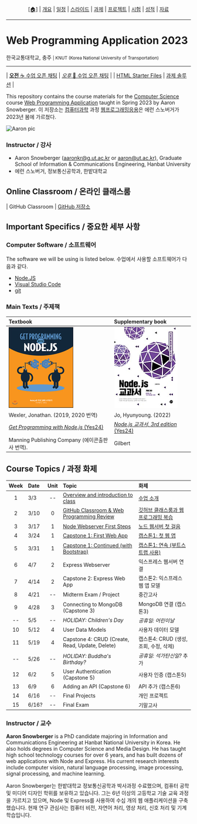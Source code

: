 <p id="menu" align="center">
  <a href="https://ut-nodejs.github.io" title="Home"><u>[🏠]</u></a> |
  <a href="/about.html" title="About">개요</a> |
  <a href="/schedule.html" title="Schedule">일정</a> |
  <a href="/slides.html" title="Slides">스라이드</a> |
  <a href="/assignments.html" title="Assignments">과제</a> |
  <a href="/project.html" title="Project">프로젝트</a> |
  <a href="/tests.html" title="Tests">시험</a> |
  <a href="/grading.html" title="Grading">성적</a> |
  <a href="/resources.html" title="Resources">자료</a>
  <!-- <a href="https://pollev.com/aarons007" title="PollEverywhere">설문↗️</a> -->
</p>

---

# Web Programming Application 2023

<p>한국교통대학교, 충주<small> | KNUT (Korea National University of Transportation)</small></p>

---

| [**오전** ☕ 수업 오픈 채팅](https://open.kakao.com/o/gJjKj58e) | [_오후_ 🍔 수업 오픈 채팅](https://open.kakao.com/o/gUYQUlaf) |
| [HTML Starter Files](https://github.com/ut-nodejs/html-starter-files) | [과제 솔루션](https://github.com/ut-nodejs/assignment-solutions) |

This repository contains the course materials for the [Computer Science](https://www.ut.ac.kr/ceit/sub02_00.do) course [Web Programming Application](https://ut-nodejs.github.io) taught in Spring 2023 by Aaron Snowberger. 이 저장소는 [컴퓨터과학](https://www.ut.ac.kr/ceit/sub02_00.do) 과정 [웹프로그래밍응용](https://ut-nodejs.github.io)은 에런 스노버거가 2023년 봄에 가르쳤다.

![Aaron pic](https://avatars.githubusercontent.com/u/6644259?s=200&v=4)

### Instructor / 강사

- Aaron Snowberger ([aaronkr@g.ut.ac.kr](aaronkr@g.ut.ac.kr) or [aaron@ut.ac.kr](aaron@ut.ac.kr)), Graduate School of Information & Communications Engineering, Hanbat University
- 에런 스노버거, 정보통신공학과, 한밭대학교

## Online Classroom / 온라인 클래스룸

| GitHub Classroom | [GitHub 저장소](https://github.com/ut-nodejs)

<!-- ### GitHub Classroom / 깃허브 클래스룸

1. (학생) 구글 클래스룸 신청 / Join Google Classroom
2. (교사) 링크 구글 클래스룸 출석부 / Link Google Classroom roster
3. (교사) 과제1 보내 / Distribute Assignment #1 with link
4. (교사) 과제1 받은 학생의 계정이 깃허브 클래스룸과 링크 / Link accepted assignments with GitHub accounts possessing that assignment
5. (같이) 코딩 합습 / Code in VS Code
6. (학생) 제출하면 깃 커밋과 푸시 / Commit & Push to Turn in -->

## Important Specifics / 중요한 세부 사항

### Computer Software / 소프트웨어

The software we will be using is listed below. 수업에서 사용할 소프트웨어가 다음과 같다.

- [Node.JS](https://nodejs.org/en/download/)
- [Visual Studio Code](https://code.visualstudio.com/download)
- [git](https://git-scm.com/downloads)

### Main Texts / 주제책

| Textbook                                                                              | Supplementary book                                                                    |
| :------------------------------------------------------------------------------------ | :------------------------------------------------------------------------------------ |
| ![book-main](/img/gh-pages/book-main.jpg)                                             | ![book-extra](/img/gh-pages/book-extra.jpg)                                           |
| Wexler, Jonathan. (2019, 2020 번역)                                                   | Jo, Hyunyoung. (2022)                                                                 |
| [_Get Programming with Node.js_ (Yes24)](http://www.yes24.com/Product/Goods/86429845) | [_Node.js 교과서, 3rd edition_ (Yes24)](http://www.yes24.com/Product/Goods/116192535) |
| Manning Publishing Company (에이콘출판사 번역).                                       | Gilbert                                                                               |

## Course Topics / 과정 화제

| Week | Date  | Unit | Topic                                                                             | 화제                                                                        |
| :--: | :---- | :--: | :-------------------------------------------------------------------------------- | :-------------------------------------------------------------------------- |
|  1   | 3/3   |  --  | [Overview and introduction to class](/schedule.html#week-1--1주차-3월3일)         | [수업 소개](/schedule.html#week-1--1주차-3월3일)                            |
|  2   | 3/10  |  0   | [GitHub Classroom & Web Programming Review](/schedule.html#week-2--2주차-3월10일) | [깃허브 클래스룸과 웹프로그래밍 복습](/schedule.html#week-2--2주차-3월10일) |
|  3   | 3/17  |  1   | [Node Webserver First Steps](/schedule.html#week-3--3주차-3월17일)                | [노드 웹서버 첫 걸음](/schedule.html#week-3--3주차-3월17일)                 |
|  4   | 3/24  |  1   | [Capstone 1: First Web App](/schedule.html#week-4--4주차-3월24일)                 | [캡스톤1: 첫 웹 앱](/schedule.html#week-4--4주차-3월24일)                   |
|  5   | 3/31  |  1   | [Capstone 1: Continued (with Bootstrap)](/schedule.html#week-5--5주차-3월31일)    | [캡스톤1: 연속 (부트스트랩 사용)](/schedule.html#week-5--5주차-3월31일)     |
|  6   | 4/7   |  2   | Express Webserver                                                                 | 익스프레스 웹서버 연결                                                      |
|  7   | 4/14  |  2   | Capstone 2: Express Web App                                                       | 캡스톤2: 익스프레스 웹 앱 모델                                              |
|  8   | 4/21  |  --  | Midterm Exam / Project                                                            | 중간고사                                                                    |
|  9   | 4/28  |  3   | Connecting to MongoDB (Capstone 3)                                                | MongoDB 연결 (캡스톤3)                                                      |
|  --  | 5/5   |  --  | _HOLIDAY: Children's Day_                                                         | _공휴일: 어린이날_                                                          |
|  10  | 5/12  |  4   | User Data Models                                                                  | 사용자 데이터 모델                                                          |
|  11  | 5/19  |  4   | Capstone 4: CRUD (Create, Read, Update, Delete)                                   | 캡스톤4: CRUD (생성, 조회, 수정, 삭제)                                      |
|  --  | 5/26  |  --  | _HOLIDAY: Buddha's Birthday?_                                                     | _공휴일: 석가탄신일?_ 추가                                                  |
|  12  | 6/2   |  5   | User Authentication (Capstone 5)                                                  | 사용자 인증 (캡스톤5)                                                       |
|  13  | 6/9   |  6   | Adding an API (Capstone 6)                                                        | API 추가 (캡스톤6)                                                          |
|  14  | 6/16  |  --  | Final Projects                                                                    | 개인 프로젝트                                                               |
|  15  | 6/16? |  --  | Final Exam                                                                        | 기말고사                                                                    |

<!----
| 16  | 6월16일 | --   | [Personal Projects](/en/#14-personal-projects)                                  | [개인 프로젝트]()             |
| 17  | 6월23일 | --   | [Final Exam](/en/#final-exam)                                                   | [기말고사]()                  |
| 18  | 6월30일 | --   | [Grading Period](/en/#grading)                                                  | [성적 처리 기간]()            |
---->

### Instructor / 교수

**Aaron Snowberger** is a PhD candidate majoring in Information and Communications Engineering at Hanbat National University in Korea. He also holds degrees in Computer Science and Media Design. He has taught high school technology courses for over 6 years, and has built dozens of web applications with Node and Express. His current research interests include computer vision, natural language processing, image processing, signal processing, and machine learning.

Aaron Snowberger는 한밭대학교 정보통신공학과 박사과정 수료했으며, 컴퓨터 공학 및 미디어 디자인 학위를 보유하고 있습니다. 그는 6년 이상의 고등학교 기술 교육 과정을 가르치고 있으며, Node 및 Express를 사용하여 수십 개의 웹 애플리케이션을 구축했습니다. 현재 연구 관심사는 컴퓨터 비전, 자연어 처리, 영상 처리, 신호 처리 및 기계 학습입니다.
